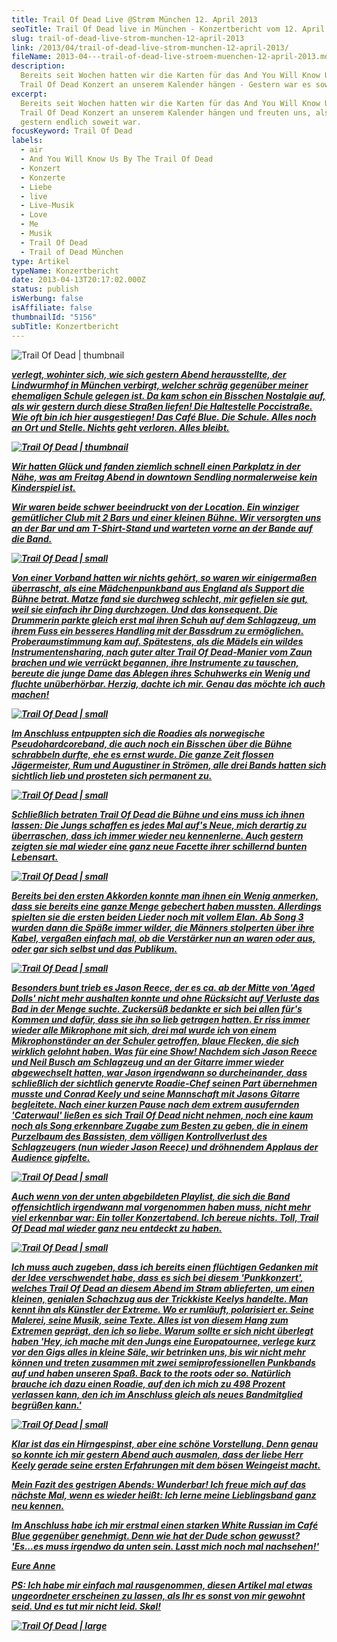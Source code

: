 ```yaml
---
title: Trail Of Dead Live @Strøm München 12. April 2013
seoTitle: Trail Of Dead live in München - Konzertbericht vom 12. April 2013
slug: trail-of-dead-live-strom-munchen-12-april-2013
link: /2013/04/trail-of-dead-live-strom-munchen-12-april-2013/
fileName: 2013-04---trail-of-dead-live-stroem-muenchen-12-april-2013.md
description:
  Bereits seit Wochen hatten wir die Karten für das And You Will Know Us By The
  Trail Of Dead Konzert an unserem Kalender hängen - Gestern war es soweit!
excerpt:
  Bereits seit Wochen hatten wir die Karten für das And You Will Know Us By The
  Trail Of Dead Konzert an unserem Kalender hängen und freuten uns, als es
  gestern endlich soweit war.
focusKeyword: Trail Of Dead
labels:
  - air
  - And You Will Know Us By The Trail Of Dead
  - Konzert
  - Konzerte
  - Liebe
  - live
  - Live-Musik
  - Love
  - Me
  - Musik
  - Trail Of Dead
  - Trail of Dead München
type: Artikel
typeName: Konzertbericht
date: 2013-04-13T20:17:02.000Z
status: publish
isWerbung: false
isAffiliate: false
thumbnailId: "5156"
subTitle: Konzertbericht
---
```


![Trail Of Dead | thumbnail](http://cardamonchai.com/wp-content/uploads/2013/04/img_4320-150x150.jpg)

<em><strong><a href="http://cardamonchai.files.wordpress.com/2013/04/img_4320.jpg">
verlegt, wohinter sich, wie sich gestern Abend herausstellte, der Lindwurmhof in
München verbirgt, welcher schräg gegenüber meiner ehemaligen Schule gelegen ist.
Da kam schon ein Bisschen Nostalgie auf, als wir gestern durch diese Straßen
liefen! Die Haltestelle Poccistraße. Wie oft bin ich hier ausgestiegen! Das Café
Blue. Die Schule. Alles noch an Ort und Stelle. Nichts geht verloren. Alles
bleibt.

![Trail Of Dead | thumbnail](http://cardamonchai.com/wp-content/uploads/2013/04/img_4321-150x150.jpg)

<a href="http://cardamonchai.files.wordpress.com/2013/04/img_4321.jpg">Wir
hatten Glück und fanden ziemlich schnell einen Parkplatz in der Nähe, was am
Freitag Abend in downtown Sendling normalerweise kein Kinderspiel ist.

Wir waren beide schwer beeindruckt von der Location. Ein winziger gemütlicher
Club mit 2 Bars und einer kleinen Bühne. Wir versorgten uns an der Bar und am
T-Shirt-Stand und warteten vorne an der Bande auf die Band.

![Trail Of Dead | small](http://cardamonchai.com/wp-content/uploads/2013/04/img_4322-320x320.jpg)

Von einer Vorband hatten wir nichts gehört, so waren wir einigermaßen
überrascht, als eine Mädchenpunkband aus England als Support die Bühne betrat.
Matze fand sie durchweg schlecht, mir gefielen sie gut, weil sie einfach ihr
Ding durchzogen. Und das konsequent. Die Drummerin parkte gleich erst mal ihren
Schuh auf dem Schlagzeug, um ihrem Fuss ein besseres Handling mit der Bassdrum
zu ermöglichen. Proberaumstimmung kam auf. Spätestens, als die Mädels ein wildes
Instrumentensharing, nach guter alter Trail Of Dead-Manier vom Zaun brachen und
wie verrückt begannen, ihre Instrumente zu tauschen, bereute die junge Dame das
Ablegen ihres Schuhwerks ein Wenig und fluchte unüberhörbar. Herzig, dachte ich
mir. Genau das möchte ich auch machen!

![Trail Of Dead | small](http://cardamonchai.com/wp-content/uploads/2013/04/img_4336-320x320.jpg)

<a href="http://cardamonchai.files.wordpress.com/2013/04/img_4336.jpg">Im
Anschluss entpuppten sich die Roadies als norwegische Pseudohardcoreband, die
auch noch ein Bisschen über die Bühne schrabbeln durfte, ehe es ernst wurde. Die
ganze Zeit flossen Jägermeister, Rum und Augustiner in Strömen, alle drei Bands
hatten sich sichtlich lieb und prosteten sich permanent zu.

![Trail Of Dead | small](http://cardamonchai.com/wp-content/uploads/2013/04/img_4314-320x428.jpg)

<a href="http://cardamonchai.files.wordpress.com/2013/04/img_4314.jpg">Schließlich
betraten Trail Of Dead die Bühne und eins muss ich ihnen lassen: Die Jungs
schaffen es jedes Mal auf's Neue, mich derartig zu überraschen, dass ich immer
wieder neu kennenlerne. Auch gestern zeigten sie mal wieder eine ganz neue
Facette ihrer schillernd bunten Lebensart.

![Trail Of Dead | small](http://cardamonchai.com/wp-content/uploads/2013/04/img_4306-320x428.jpg)

<a href="http://cardamonchai.files.wordpress.com/2013/04/img_4306.jpg">Bereits
bei den ersten Akkorden konnte man ihnen ein Wenig anmerken, dass sie bereits
eine ganze Menge gebechert haben mussten. Allerdings spielten sie die ersten
beiden Lieder noch mit vollem Elan. Ab Song 3 wurden dann die Späße immer
wilder, die Männers stolperten über ihre Kabel, vergaßen einfach mal, ob die
Verstärker nun an waren oder aus, oder gar sich selbst und das Publikum.

![Trail Of Dead | small](http://cardamonchai.com/wp-content/uploads/2013/04/img_4269-320x320.jpg)

<a href="http://cardamonchai.files.wordpress.com/2013/04/img_4269.jpg">Besonders
bunt trieb es Jason Reece, der es ca. ab der Mitte von 'Aged Dolls' nicht mehr
aushalten konnte und ohne Rücksicht auf Verluste das Bad in der Menge suchte.
Zuckersüß bedankte er sich bei allen für's Kommen und dafür, dass sie ihn so
lieb getragen hatten. Er riss immer wieder alle Mikrophone mit sich, drei mal
wurde ich von einem Mikrophonständer an der Schuler getroffen, blaue Flecken,
die sich wirklich gelohnt haben. Was für eine Show! Nachdem sich Jason Reece und
Neil Busch am Schlagzeug und an der Gitarre immer wieder abgewechselt hatten,
war Jason irgendwann so durcheinander, dass schließlich der sichtlich genervte
Roadie-Chef seinen Part übernehmen musste und Conrad Keely und seine Mannschaft
mit Jasons Gitarre begleitete. Nach einer kurzen Pause nach dem extrem
ausufernden 'Caterwaul' ließen es sich Trail Of Dead nicht nehmen, noch eine
kaum noch als Song erkennbare Zugabe zum Besten zu geben, die in einem
Purzelbaum des Bassisten, dem völligen Kontrollverlust des Schlagzeugers (nun
wieder Jason Reece) und dröhnendem Applaus der Audience gipfelte.

![Trail Of Dead | small](http://cardamonchai.com/wp-content/uploads/2013/04/img_4296-320x428.jpg)

<a href="http://cardamonchai.files.wordpress.com/2013/04/img_4296.jpg">Auch wenn
von der unten abgebildeten Playlist, die sich die Band offensichtlich irgendwann
mal vorgenommen haben muss, nicht mehr viel erkennbar war: Ein toller
Konzertabend. Ich bereue nichts. Toll, Trail Of Dead mal wieder ganz neu
entdeckt zu haben.

![Trail Of Dead | small](http://cardamonchai.com/wp-content/uploads/2013/04/img_4290-320x428.jpg)

I<a href="http://cardamonchai.files.wordpress.com/2013/04/img_4290.jpg">ch muss
auch zugeben, dass ich bereits einen flüchtigen Gedanken mit der Idee
verschwendet habe, dass es sich bei diesem 'Punkkonzert', welches Trail Of Dead
an diesem Abend im Strøm ablieferten, um einen kleinen, genialen Schachzug aus
der Trickkiste Keelys handelte. Man kennt ihn als Künstler der Extreme. Wo er
rumläuft, polarisiert er. Seine Malerei, seine Musik, seine Texte. Alles ist von
diesem Hang zum Extremen geprägt, den ich so liebe. Warum sollte er sich nicht
überlegt haben 'Hey, ich mache mit den Jungs eine Europatournee, verlege kurz
vor den Gigs alles in kleine Säle, wir betrinken uns, bis wir nicht mehr können
und treten zusammen mit zwei semiprofessionellen Punkbands auf und haben unseren
Spaß. Back to the roots oder so. Natürlich brauche ich dazu einen Roadie, auf
den ich mich zu 498 Prozent verlassen kann, den ich im Anschluss gleich als
neues Bandmitglied begrüßen kann.'

![Trail Of Dead | small](http://cardamonchai.com/wp-content/uploads/2013/04/img_4288-320x428.jpg)

<a href="http://cardamonchai.files.wordpress.com/2013/04/img_4288.jpg">Klar ist
das ein Hirngespinst, aber eine schöne Vorstellung. Denn genau so konnte ich mir
gestern Abend auch ausmalen, dass der liebe Herr Keely gerade seine ersten
Erfahrungen mit dem bösen Weingeist macht.

Mein Fazit des gestrigen Abends: Wunderbar! Ich freue mich auf das nächste Mal,
wenn es wieder heißt: Ich lerne meine Lieblingsband ganz neu kennen.

Im Anschluss habe ich mir erstmal einen starken White Russian im Café Blue
gegenüber genehmigt. Denn wie hat der Dude schon gewusst? 'Es...es muss irgendwo
da unten sein. Lasst mich noch mal nachsehen!'

Eure Anne

<em>PS: Ich habe mir einfach mal rausgenommen, diesen Artikel mal etwas
ungeordneter erscheinen zu lassen, als Ihr es sonst von mir gewohnt seid. Und es
tut mir nicht leid. Skøl!</em>

![Trail Of Dead | large](http://cardamonchai.com/wp-content/uploads/2013/04/playlist-800x921.jpg '<a href="http://cardamonchai.files.wordpress.com/2013/04/playlist.jpg"> </a> Die ursprünglich geplante Playlist')
